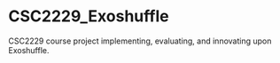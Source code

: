 # CSC2229_Exoshuffle
CSC2229 course project implementing, evaluating, and innovating upon Exoshuffle. 
